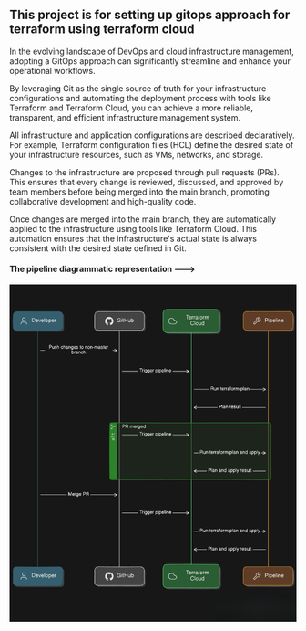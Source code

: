 ## This project is for setting up gitops approach for terraform using terraform cloud


In the evolving landscape of DevOps and cloud infrastructure management, adopting a GitOps approach can significantly streamline and enhance your operational workflows.

By leveraging Git as the single source of truth for your infrastructure configurations and automating the deployment process with tools like Terraform and Terraform Cloud, you can achieve a more reliable, transparent, and efficient infrastructure management system.

All infrastructure and application configurations are described declaratively. For example, Terraform configuration files (HCL) define the desired state of your infrastructure resources, such as VMs, networks, and storage.

Changes to the infrastructure are proposed through pull requests (PRs). This ensures that every change is reviewed, discussed, and approved by team members before being merged into the main branch, promoting collaborative development and high-quality code.

Once changes are merged into the main branch, they are automatically applied to the infrastructure using tools like Terraform Cloud. This automation ensures that the infrastructure's actual state is always consistent with the desired state defined in Git.

#### The pipeline diagrammatic representation  --->

![pipeline](pipeline.png)